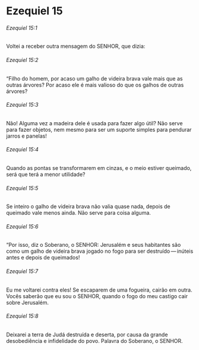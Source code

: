 # Ezequiel 15

###### Ezequiel 15:1

Voltei a receber outra mensagem do SENHOR, que dizia:

###### Ezequiel 15:2

“Filho do homem, por acaso um galho de videira brava vale mais que as outras árvores? Por acaso ele é mais valioso do que os galhos de outras árvores?

###### Ezequiel 15:3

Não! Alguma vez a madeira dele é usada para fazer algo útil? Não serve para fazer objetos, nem mesmo para ser um suporte simples para pendurar jarros e panelas!

###### Ezequiel 15:4

Quando as pontas se transformarem em cinzas, e o meio estiver queimado, será que terá a menor utilidade?

###### Ezequiel 15:5

Se inteiro o galho de videira brava não valia quase nada, depois de queimado vale menos ainda. Não serve para coisa alguma.

###### Ezequiel 15:6

“Por isso, diz o Soberano, o SENHOR: Jerusalém e seus habitantes são como um galho de videira brava jogado no fogo para ser destruído — inúteis antes e depois de queimados!

###### Ezequiel 15:7

Eu me voltarei contra eles! Se escaparem de uma fogueira, cairão em outra. Vocês saberão que eu sou o SENHOR, quando o fogo do meu castigo cair sobre Jerusalém.

###### Ezequiel 15:8

Deixarei a terra de Judá destruída e deserta, por causa da grande desobediência e infidelidade do povo. Palavra do Soberano, o SENHOR.


